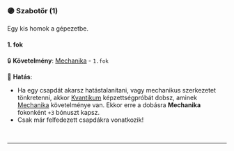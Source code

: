 ### 🟣 Szabotőr (1)

Egy kis homok a gépezetbe.

#### 1. fok

🔒 **Követelmény**: [Mechanika](mechanika.md) - `1.fok`

🌟 **Hatás**:
- Ha egy csapdát akarsz hatástalanítani, vagy mechanikus szerkezetet tönkretenni, akkor [Kvantikum](../kepzettsegek.tudomanyos/kvantikum.md) képzettségpróbát dobsz, aminek [Mechanika](mechanika.md) követelménye van. Ekkor erre a dobásra **Mechanika** fokonként `+3` bónuszt kapsz.
- Csak már felfedezett csapdákra vonatkozik!

<br />

---
